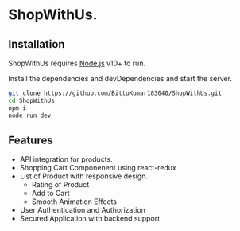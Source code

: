 # ShopWithUs.

## Installation

ShopWithUs requires [Node.js](https://nodejs.org/) v10+ to run.

Install the dependencies and devDependencies and start the server.

```sh
git clone https://github.com/BittuKumar183040/ShopWithUs.git
cd ShopWithUs
npm i
node run dev
```

## Features

- API integration for products.
- Shopping Cart Componenent using react-redux
- List of Product with responsive design.
    - Rating of Product
    - Add to Cart
    - Smooth Animation Effects
- User Authentication and Authorization
- Secured Application with backend support.